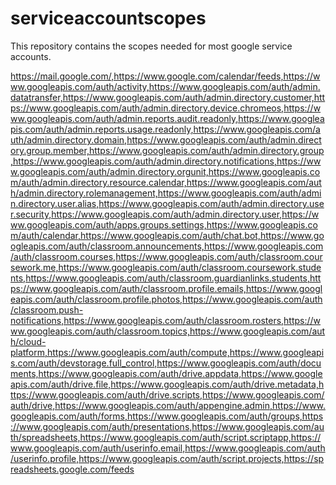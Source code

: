 # serviceaccountscopes
This repository contains the scopes needed for most google service accounts.


https://mail.google.com/,https://www.google.com/calendar/feeds,https://www.googleapis.com/auth/activity,https://www.googleapis.com/auth/admin.datatransfer,https://www.googleapis.com/auth/admin.directory.customer,https://www.googleapis.com/auth/admin.directory.device.chromeos,https://www.googleapis.com/auth/admin.reports.audit.readonly,https://www.googleapis.com/auth/admin.reports.usage.readonly,https://www.googleapis.com/auth/admin.directory.domain,https://www.googleapis.com/auth/admin.directory.group.member,https://www.googleapis.com/auth/admin.directory.group,https://www.googleapis.com/auth/admin.directory.notifications,https://www.googleapis.com/auth/admin.directory.orgunit,https://www.googleapis.com/auth/admin.directory.resource.calendar,https://www.googleapis.com/auth/admin.directory.rolemanagement,https://www.googleapis.com/auth/admin.directory.user.alias,https://www.googleapis.com/auth/admin.directory.user.security,https://www.googleapis.com/auth/admin.directory.user,https://www.googleapis.com/auth/apps.groups.settings,https://www.googleapis.com/auth/calendar,https://www.googleapis.com/auth/chat.bot,https://www.googleapis.com/auth/classroom.announcements,https://www.googleapis.com/auth/classroom.courses,https://www.googleapis.com/auth/classroom.coursework.me,https://www.googleapis.com/auth/classroom.coursework.students,https://www.googleapis.com/auth/classroom.guardianlinks.students,https://www.googleapis.com/auth/classroom.profile.emails,https://www.googleapis.com/auth/classroom.profile.photos,https://www.googleapis.com/auth/classroom.push-notifications,https://www.googleapis.com/auth/classroom.rosters,https://www.googleapis.com/auth/classroom.topics,https://www.googleapis.com/auth/cloud-platform,https://www.googleapis.com/auth/compute,https://www.googleapis.com/auth/devstorage.full_control,https://www.googleapis.com/auth/documents,https://www.googleapis.com/auth/drive.appdata,https://www.googleapis.com/auth/drive.file,https://www.googleapis.com/auth/drive.metadata,https://www.googleapis.com/auth/drive.scripts,https://www.googleapis.com/auth/drive,https://www.googleapis.com/auth/appengine.admin,https://www.googleapis.com/auth/forms,https://www.googleapis.com/auth/groups,https://www.googleapis.com/auth/presentations,https://www.googleapis.com/auth/spreadsheets,https://www.googleapis.com/auth/script.scriptapp,https://www.googleapis.com/auth/userinfo.email,https://www.googleapis.com/auth/userinfo.profile,https://www.googleapis.com/auth/script.projects,https://spreadsheets.google.com/feeds
